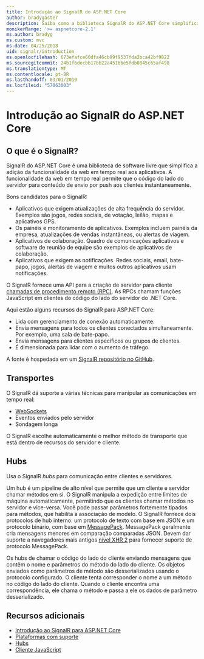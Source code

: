 ```yaml
---
title: Introdução ao SignalR do ASP.NET Core
author: bradygaster
description: Saiba como a biblioteca SignalR do ASP.NET Core simplifica a adição de funcionalidade em tempo real aos aplicativos.
monikerRange: '>= aspnetcore-2.1'
ms.author: bradyg
ms.custom: mvc
ms.date: 04/25/2018
uid: signalr/introduction
ms.openlocfilehash: 673efafce60dfa46cb99f9537fda2bca42bf9822
ms.sourcegitcommit: 24b1f6decbb17bb22a45166e5fdb0845c65af498
ms.translationtype: MT
ms.contentlocale: pt-BR
ms.lasthandoff: 03/01/2019
ms.locfileid: "57063003"
---
```

# <a name="introduction-to-aspnet-core-signalr"></a>Introdução ao SignalR do ASP.NET Core

## <a name="what-is-signalr"></a>O que é o SignalR?

SignalR do ASP.NET Core é uma biblioteca de software livre que simplifica a adição da funcionalidade da web em tempo real aos aplicativos. A funcionalidade da web em tempo real permite que o código do lado do servidor para conteúdo de envio por push aos clientes instantaneamente.

Bons candidatos para o SignalR:

* Aplicativos que exigem atualizações de alta frequência do servidor. Exemplos são jogos, redes sociais, de votação, leilão, mapas e aplicativos GPS.
* Os painéis e monitoramento de aplicativos. Exemplos incluem painéis da empresa, atualizações de vendas instantâneas, ou alertas de viagem.
* Aplicativos de colaboração. Quadro de comunicações aplicativos e software de reunião de equipe são exemplos de aplicativos de colaboração.
* Aplicativos que exigem as notificações. Redes sociais, email, bate-papo, jogos, alertas de viagem e muitos outros aplicativos usam notificações.

O SignalR fornece uma API para a criação de servidor para cliente [chamadas de procedimento remoto (RPC)](https://wikipedia.org/wiki/Remote_procedure_call). As RPCs chamam funções JavaScript em clientes do código do lado do servidor do .NET Core.

Aqui estão alguns recursos do SignalR para ASP.NET Core:

* Lida com gerenciamento de conexão automaticamente.
* Envia mensagens para todos os clientes conectados simultaneamente. Por exemplo, uma sala de bate-papo.
* Envia mensagens para clientes específicos ou grupos de clientes.
* É dimensionada para lidar com o aumento de tráfego.

A fonte é hospedada em um [SignalR repositório no GitHub](https://github.com/aspnet/AspNetCore/tree/master/src/SignalR).

## <a name="transports"></a>Transportes

O SignalR dá suporte a várias técnicas para manipular as comunicações em tempo real:

* [WebSockets](https://tools.ietf.org/html/rfc7118)
* Eventos enviados pelo servidor
* Sondagem longa

O SignalR escolhe automaticamente o melhor método de transporte que está dentro de recursos do servidor e cliente.

## <a name="hubs"></a>Hubs

Usa o SignalR *hubs* para comunicação entre clientes e servidores.

Um hub é um pipeline de alto nível que permite que um cliente e servidor chamar métodos em si. O SignalR manipula a expedição entre limites de máquina automaticamente, permitindo que os clientes chamar métodos no servidor e vice-versa. Você pode passar parâmetros fortemente tipados para métodos, que habilita a associação de modelo. O SignalR fornece dois protocolos de hub interno: um protocolo de texto com base em JSON e um protocolo binário, com base em [MessagePack](https://msgpack.org/).  MessagePack geralmente cria mensagens menores em comparação comparadas JSON. Devem dar suporte a navegadores mais antigos [nível XHR 2](https://caniuse.com/#feat=xhr2) para fornecer suporte de protocolo MessagePack.

Os hubs de chamar o código do lado do cliente enviando mensagens que contêm o nome e parâmetros do método do lado do cliente. Os objetos enviados como parâmetros de método são desserializados usando o protocolo configurado. O cliente tenta corresponder o nome a um método no código do lado do cliente. Quando o cliente encontra uma correspondência, ele chama o método e passa a ele os dados de parâmetro desserializado.

## <a name="additional-resources"></a>Recursos adicionais

* [Introdução ao SignalR para ASP.NET Core](xref:tutorials/signalr)
* [Plataformas com suporte](xref:signalr/supported-platforms)
* [Hubs](xref:signalr/hubs)
* [Cliente JavaScript](xref:signalr/javascript-client)
